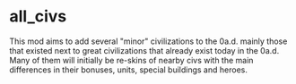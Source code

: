 # all_civs
This mod aims to add several "minor" civilizations to the 0a.d. mainly those that existed next to great civilizations that already exist today in the 0a.d. Many of them will initially be re-skins of nearby civs with the main differences in their bonuses, units, special buildings and heroes.
